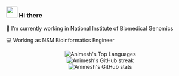 ### <img src="https://raw.githubusercontent.com/MartinHeinz/MartinHeinz/master/wave.gif" width="30px"> Hi there

 💼 I’m currently working in National Institute of Biomedical Genomics

 💻 Working as NSM Bioinformatics Engineer

<!-- <h3 align="center">A passionate frontend developer from India</h3> -->

<div align="center">
    <img src="https://github-readme-stats.vercel.app/api/top-langs/?username=animesh-workplace&hide_border=true&theme=dark&layout=compact" alt="Animesh's Top Languages">
</div>

<div align="center">
    <img src="https://github-readme-streak-stats.herokuapp.com?user=animesh-workplace&theme=dark&hide_border=true" alt="Animesh's GitHub streak">
</div>

<div align="center">
    <img src="https://github-readme-stats.vercel.app/api?username=animesh-workplace&theme=dark&show_icons=true&hide_border=true" alt="Animesh's GitHub stats">
</div>


<!-- ![Animesh's github stats](https://github-readme-stats.vercel.app/api?username=animesh-workplace&theme=dark&show_icons=true&hide_border=true)  -->


<!-- ![Top Langs](https://github-readme-stats.vercel.app/api/top-langs/?username=animesh-workplace&hide_border=true&theme=dark&layout=compact) -->

<!-- [![Animesh's wakatime stats](https://github-readme-stats.vercel.app/api/wakatime?username=animesh-workplace)] -->


